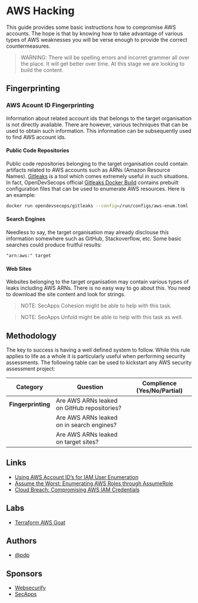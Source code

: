 # AWS Hacking

This guide provides some basic instructions how to compromise AWS accounts. The hope is that by knowing how to take advantage of various types of AWS weaknesses you will be verse enough to provide the correct countermeasures.

> WARNING: There will be spelling errors and incorret grammer all over the place. It will get better over time. At this stage we are looking to build the content.

## Fingerprinting

### AWS Acount ID Fingerprinting

Information about related account ids that belongs to the target organisation is not directly available. There are however, various techniques that can be used to obtain such information. This information can be subsequently used to find AWS account ids.

#### Public Code Repositories

Public code repositories belonging to the target organisation could contain artifacts related to AWS accounts such as ARNs (Amazon Resource Names). [Gitleaks](https://github.com/zricethezav/gitleaks) is a tool which comes extremely useful in such situations. In fact, OpenDevSecops official [Gitleaks Docker Build](https://github.com/opendevsecops/docker-gitleaks) contains prebuilt configuration files that can be used to enumerate AWS resources. Here is an example:

```sh
docker run opendevsecops/gitleaks --config=/run/configs/aws-enum.toml --github-org=target --exclude-forks -v
```

#### Search Engines

Needless to say, the target organisation may already disclouse this information somewhere such as GitHub, Stackoverflow, etc. Some basic searches could produce fruitful results:

```
"arn:aws:" target
```

#### Web Sites

Websites belonging to the target organisation may contain various types of leaks including AWS ARNs. There is no easy way to go about this. You need to download the site content and look for strings.

> NOTE: SecApps Cohesion might be able to help with this task.

> NOTE: SecApps Unfold might be able to help with this task as well.

## Methodology

The key to success is having a well defined system to follow. While this rule applies to life as a whole it is particularly useful when performing security assessments. The following table can be used to kickstart any AWS security assessment project:

| Category           | Question                                    | Complience (Yes/No/Partial) |
|--------------------|---------------------------------------------|-----------------------------|
| **Fingerprinting** | Are AWS ARNs leaked on GitHub repositories? |                             |
|                    | Are AWS ARNs leaked on in search engines?   |                             |
|                    | Are AWS ARNs leaked on target sites?        |                             |

## Links

* [Using AWS Account ID’s for IAM User Enumeration](https://rhinosecuritylabs.com/aws/aws-iam-user-enumeration/)
* [Assume the Worst: Enumerating AWS Roles through AssumeRole](https://rhinosecuritylabs.com/aws/assume-worst-aws-assume-role-enumeration/)
* [Cloud Breach: Compromising AWS IAM Credentials](https://rhinosecuritylabs.com/aws/aws-iam-credentials-get-compromised/)

## Labs

* [Terraform AWS Goat](https://github.com/opendevsecops/terraform-aws-goat)

## Authors

* [@pdp](https://twitter.com/pdp)

## Sponsors

* [Websecurify](https://websecurify.com)
* [SecApps](https://secapps.com)
